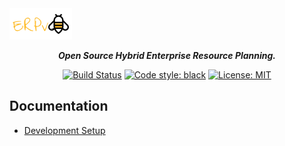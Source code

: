 <span align="center">

<img width="100" height="50" src="erpv.png">

**_Open Source Hybrid Enterprise Resource Planning._**

[![Build Status](https://travis-ci.com/Um9i/ERPv.svg?branch=master)](https://travis-ci.com/Um9i/ERPv)
[![Code style: black](https://img.shields.io/badge/code%20style-black-black.svg)](https://github.com/ambv/black)
[![License: MIT](https://img.shields.io/badge/License-MIT-blue.svg)](https://opensource.org/licenses/MIT)

</span>

## Documentation

* [Development Setup](https://github.com/Um9i/ERPv/wiki/Development-Setup)

